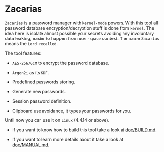 # Zacarias

``Zacarias`` is a password manager with ``kernel-mode`` powers. With this tool all password database encryption/decryption
stuff is done from ``kernel``. The idea here is isolate almost possible your secrets avoiding any involuntary data leaking,
easier to happen from ``user-space`` context. The name ``Zacarias`` means the ``Lord recalled``.

The tool features:

- ``AES-256/GCM`` to encrypt the password database.

- ``Argon2i`` as its ``KDF``.

- Predefined passwords storing.

- Generate new passwords.

- Session password definition.

- Clipboard use avoidance, it types your passwords for you.

Until now you can use it on ``Linux`` (4.4.14 or above).

- If you want to know how to build this tool take a look at [doc/BUILD.md]().

- If you want to learn more details about it take a look at [doc/MANUAL.md]().
